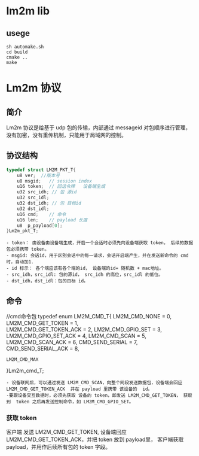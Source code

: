 # lm2m lib

## usege
```shell
sh automake.sh
cd build
cmake ..
make 

```
# Lm2m 协议

## 简介
Lm2m 协议是给基于 udp 包的传输，内部通过 messageid 对包顺序进行管理，没有加密，没有重传机制，只能用于局域网的控制。

## 协议结构
```c
typedef struct LM2M_PKT_T{
	u8 ver;  //版本号
	u8 msgid;	// session index 
	u16 token;  // 回话令牌   设备端生成
	u32 src_idh; // 包 源id
	u32 src_idl;
	u32 dst_idh; // 包 目标id
	u32 dst_idl;
	u16 cmd;	// 命令
	u16 len;	// payload 长度
	u8  p_payload[0];
}Lm2m_pkt_T;

```

	- token： 由设备由设备端生成，开启一个会话时必须先向设备端获取 token， 后续的数据包必须携带 token。 
	- msgid: 会话id，用于区别会话中的每一请求，会话开启端产生，并在发送新命令的 cmd 时，自动加1.
	- id 标示： 各个端应该有各个端的id， 设备端的id= 随机数 + mac地址。
	- src_idh，src_idl: 包的源id， src_idh 的高位，src_idl 的低位。
	- dst_idh，dst_idl：包的目标 id。

## 命令

//cmd命令包
typedef enum LM2M_CMD_T{
	LM2M_CMD_NONE = 0,
    LM2M_CMD_GET_TOKEN = 1,   
    LM2M_CMD_GET_TOKEN_ACK = 2,
	LM2M_CMD_GPIO_SET = 3,
	LM2M_CMD_GPIO_SET_ACK = 4,
	LM2M_CMD_SCAN = 5,
	LM2M_CMD_SCAN_ACK = 6,
	CMD_SEND_SERIAL = 7,
	CMD_SEND_SERIAL_ACK = 8,
	
    LM2M_CMD_MAX
}Lm2m_cmd_T;

	- 设备联网后，可以通过发送 LM2M_CMD_SCAN，向整个网段发送数据包，设备端会回应 LM2M_CMD_GET_TOKEN_ACK  并在 payload 里携带 该设备的  id。
	-要跟设备交互数据时，必须先获取 设备的 token，即发送 LM2M_CMD_GET_TOKEN， 获取到  token 之后再发送控制命令，如 LM2M_CMD_GPIO_SET。
	
###  获取 token

客户端 发送 LM2M_CMD_GET_TOKEN, 设备端回应 LM2M_CMD_GET_TOKEN_ACK，并把 token 放到 payload里， 客户端获取 payload，并用作后续所有包的 token 字段。


